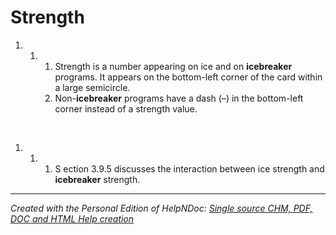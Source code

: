 # Strength

1. &nbsp;
   1. &nbsp;
      1. Strength is a number appearing on ice and on **icebreaker** programs. It appears on the bottom-left corner of the card within a large semicircle.
      1. Non-**icebreaker** programs have a dash (–) in the bottom-left corner instead of a strength value.

&nbsp;

1. &nbsp;
   1. &nbsp;
      1. S ection 3.9.5 discusses the interaction between ice strength and **icebreaker** strength.


***
_Created with the Personal Edition of HelpNDoc: [Single source CHM, PDF, DOC and HTML Help creation](<https://www.helpndoc.com/help-authoring-tool>)_
